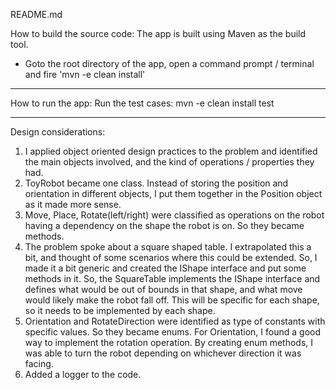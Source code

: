 README.md

How to build the source code:
The app is built using Maven as the build tool. 
- Goto the root directory of the app, open a command prompt / terminal and fire 'mvn -e clean install'
-------------------------------
How to run the app:
Run the test cases:
mvn -e clean install test

-------------------------------
Design considerations:
1) I applied object oriented design practices to the problem and identified the main objects involved, and the kind of operations / properties they had.
2) ToyRobot became one class. Instead of storing the position and orientation in different objects, I put them together in the Position object as it made more sense.
3) Move, Place, Rotate(left/right) were classified as operations on the robot having a dependency on the shape the robot is on. So they became methods.
4) The problem spoke about a square shaped table. I extrapolated this a bit, and thought of some scenarios where this could be extended. So, I made it a bit generic and created the IShape interface and put some methods in it. So, the SquareTable implements the IShape interface and defines what would be out of bounds in that shape, and what move would likely make the robot fall off. This will be specific for each shape, so it needs to be implemented by each shape.
5) Orientation and RotateDirection were identified as type of constants with specific values. So they became enums. For Orientation, I found a good way to implement the rotation operation. By creating enum methods, I was able to turn the robot depending on whichever direction it was facing.
6) Added a logger to the code.